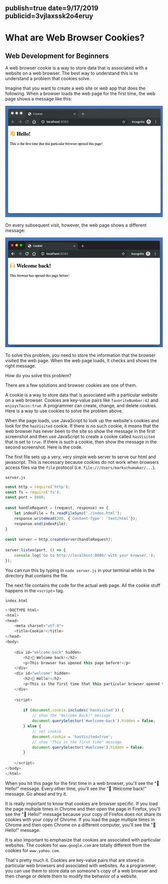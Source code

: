 publish=true
date=9/17/2019
publicid=3vjlaxssk2o4eruy
---
# What are Web Browser Cookies?
## Web Development for Beginners

A web browser cookie is a way to store data that is associated with a website on a web browser. The best way to understand this is to understand a problem that cookies solve.

Imagine that you want to create a web site or web app that does the following. When a browser loads the web page for the first time, the web page shows a message like this:

<img src="../images/cookie1.png" />

On every subsequent visit, however, the web page shows a different message:

<img src="../images/cookie2.png" />

To solve this problem, you need to store the information that the browser visited the web page. When the web page loads, it checks and shows the right message.  

How do you solve this problem?

There are a few solutions and browser cookies are one of them.

A cookie is a way to store data that is associated with a particular website on a web browser. Cookies are key-value pairs like `favoriteNumber:42` and `enjoysTacos:true`. A programmer can create, change, and delete cookies. Here is a way to use cookies to solve the problem above.

When the page loads, use JavaScript to look up the website's cookies and look for the `hasVisited` cookie. If there is no such cookie, it means that the web browser has never been to the site so show the message in the first screenshot and then use JavaScript to create a cookie called `hasVisited` that is set to `true`. If there is such a cookie, then show the message in the second screenshot. Here is the code.

The first file sets up a very, very simple web server to serve our html and javascript. This is necessary because cookies do not work when browsers access files via the `file` protocol (i.e. `file:///Users/markschumaker/...`).

`server.js`
```javascript
const http = require('http');
const fs = require('fs');
const port = 8080;

const handleRequest = (request, response) => {
    let indexFile = fs.readFileSync('./index.html');
    response.writeHead(200, {'Content-Type': 'text/html'});
    response.end(indexFile);
}

const server = http.createServer(handleRequest);

server.listen(port, () => {
    console.log('Go to http://localhost:8080/ with your browser.');
});
```

You can run this by typing in `node server.js` in your terminal while in the directory that contains the file.

The next file contains the code for the actual web page. All the cookie stuff happens in the `<script>` tag.

`index.html`
```javascript
<!DOCTYPE html>
<html>
<head>
    <meta charset="utf-8">
    <title>Cookie!</title>
</head>
<body>

    <div id="welcome-back" hidden>
        <h2>🙌 Welcome back!</h2>
        <p>This browser has opened this page before!</p>
    </div>
    <div id="welcome" hidden>
        <h2>👋 Hello!</h2>
        <p>This is the first time that this particular browser opened this page!
    </div>

    <script>

        if (document.cookie.includes('hasVisited')) {
            // show the "Welcome Back!" message
            document.querySelector('#welcome-back').hidden = false;
        } else {
            // set cookie
            document.cookie = 'hasVisited=true';
            // show "This is the first time" message
            document.querySelector('#welcome').hidden = false;
        }

    </script>
</body>
</html>
```

When you hit this page for the first time in a web browser, you'll see the "👋 Hello!" message. Every other time, you'll see the "🙌 Welcome back!" message. Go ahead and try it.

It is really important to know that cookies are browser specific. If you load the page multiple times in Chrome and then open the page in Firefox, you'll see the "👋 Hello!" message because your copy of Firefox does not share its cookies with your copy of Chrome. If you load the page multiple times in Chrome and then open Chrome on a different computer, you'll see the "👋 Hello!" message.

It is also important to emphasize that cookies are associated with particular websites. The cookies for `www.google.com` are totally different from the cookies for `www.yahoo.com`.

That's pretty much it. Cookies are key-value pairs that are stored in particular web browsers and associated with websites. As a programmer, you can use them to store data on someone's copy of a web browser and then change or delete them to modify the behavior of a website.